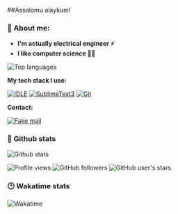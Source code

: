 ##Assalomu alaykum!

### 👦 **About me**:
- **I'm actually electrical engineer ⚡**
- **I like computer science 👨‍💻**

![Top languages](https://github-readme-stats.vercel.app/api/top-langs/?username=muhammadyusuf96&show_icons=true&theme=radical&layout=compact)

**My tech stack I use:**

[![IDLE](https://img.shields.io/badge/-IDLE_Python-e5e5e5?style=flat-square&logo=python)](http://python.org/)
[![SublimeText3](https://img.shields.io/badge/-SublimeText-747474?style=flat-square&logo=sublime-text)](https://www.sublimetext.com/)
[![Git](https://img.shields.io/badge/-Git-F05032?style=flat-square&logo=git&logoColor=ffffff)](https://git-scm.com)

**Contact:**

[![Fake mail](https://img.shields.io/badge/-Fakemail-2c3e50?style=flat-square&logo=mail.ru&logoColor=white)](mailto:vygnpge@hi2.in)

###  🐙 **Github stats**

![Github stats](https://github-readme-stats.vercel.app/api?username=muhammadyusuf96&show_icons=true&theme=radical)

![Profile views](https://gpvc.arturio.dev/muhammadyusuf96)
![GitHub followers](https://img.shields.io/github/followers/muhammadyusuf96?&label=Followers)
![GitHub user's stars](https://img.shields.io/github/stars/muhammadyusuf96?affiliations=OWNER&label=Stars)


### 🕒 **Wakatime stats**

![Wakatime](https://github-readme-stats.vercel.app/api/wakatime?username=muhammadyusuf96&theme=radical)